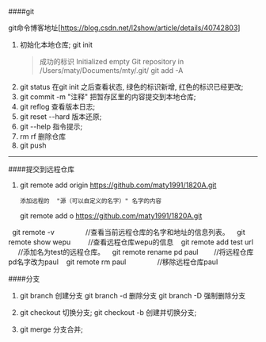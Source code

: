 ####git 

git命令博客地址[https://blog.csdn.net/l2show/article/details/40742803]


1. 初始化本地仓库;  git init 
   > 成功的标识 Initialized empty Git repository in /Users/maty/Documents/mty/.git/
   git add -A
2.  git status 在git init 之后查看状态, 绿色的标识新增, 红色的标识已经更改;
3.  git commit -m "注释" 把暂存区里的内容提交到本地仓库;
4.  git reflog  查看版本日志;
5.  git reset --hard 版本还原;
6.  git --help 指令提示;
7.  rm rf 删除仓库
8.  git push

***

####提交到远程仓库

1. git remote add origin https://github.com/maty1991/1820A.git
   
       添加远程的  "源（可以自定义的名字）" 名字的内容 

   git remote add o https://github.com/maty1991/1820A.git

   git remote -v                     //查看当前远程仓库的名字和地址的信息列表。
   git remote show wepu             //查看远程仓库wepu的信息
   git remote add test url           //添加名为test的远程仓库。
   git remote rename pd paul        //将远程仓库pd名字改为paul
   git remote rm paul                //移除远程仓库paul



####分支

1. git branch      创建分支
   git branch -d   删除分支
   git branch -D   强制删除分支

2. git checkout     切换分支;
   git checkout -b  创建并切换分支;

3. git merge        分支合并;
